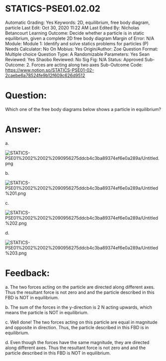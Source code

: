# STATICS-PSE01.02.02

Automatic Grading: Yes
Keywords: 2D, equilibrium, free body diagram, particle
Last Edit: Oct 30, 2020 11:22 AM
Last Edited By: Nicholas Betancourt
Learning Outcome: Decide whether a particle is in static equilibrium, given a complete 2D free body diagram
Margin of Error: N/A
Module: Module 1: Identify and solve statics problems for particles (P)
Needs Calculator: No
On Mobius: Yes
Origin/Author: Zoe
Question Format: Multiple choice
Question Type: A
Randomizable Parameters: Yes
Sean Reviewed: Yes
Shaobo Reviewed: No
Sig Fig: N/A
Status: Approved
Sub-Outcome: 2. Forces are acting along two axes
Sub-Outcome Code: https://www.notion.so/STATICS-PSE01-02-2caebe6a78524fe9b12f609c626d9512

# Question:

Which one of the free body diagrams below shows a particle in equilibrium? 

# Answer:

a. 

![STATICS-PSE01%2002%2002%2090956275ddcb4c3ba89374ef6e0a289a/Untitled.png](STATICS-PSE01%2002%2002%2090956275ddcb4c3ba89374ef6e0a289a/Untitled.png)

b.

![STATICS-PSE01%2002%2002%2090956275ddcb4c3ba89374ef6e0a289a/Untitled%201.png](STATICS-PSE01%2002%2002%2090956275ddcb4c3ba89374ef6e0a289a/Untitled%201.png)

c.

![STATICS-PSE01%2002%2002%2090956275ddcb4c3ba89374ef6e0a289a/Untitled%202.png](STATICS-PSE01%2002%2002%2090956275ddcb4c3ba89374ef6e0a289a/Untitled%202.png)

d.

![STATICS-PSE01%2002%2002%2090956275ddcb4c3ba89374ef6e0a289a/Untitled%203.png](STATICS-PSE01%2002%2002%2090956275ddcb4c3ba89374ef6e0a289a/Untitled%203.png)

# Feedback:

a. The two forces acting on the particle are directed along different axes. Thus the resultant force is not zero and and the particle described in this FBD is NOT in equilibrium.  

b. The sum of the forces in the y-direction is 2 N acting upwards, which means the particle is NOT in equilibrium. 

c. Well done! The two forces acting on this particle are equal in magnitude and opposite in direction. Thus, the particle described in this FBD is in equilibrium.

d. Even though the forces have the same magnitude, they are directed along different axes. Thus the resultant force is not zero and and the particle described in this FBD is NOT in equilibrium.